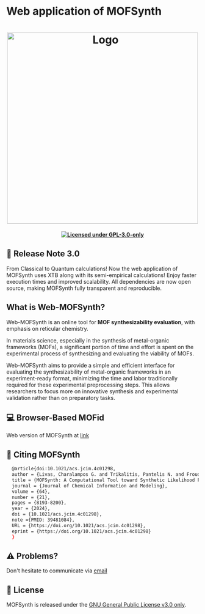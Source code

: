 # Web application of MOFSynth
<h1 align="center">
  <img alt="Logo" src="https://github.com/livaschar/mofsynth/blob/main/docs/source/images/mofsynth_logo.svg" style="width: 500px;"/>
</h1>

<h4 align="center">

[![Licensed under GPL-3.0-only](https://img.shields.io/badge/GPL--3.0--only-gold?label=License&labelColor=black)](https://spdx.org/licenses/GPL-3.0-only.html)

</h4>

## 🔔 Release Note 3.0
From Classical to Quantum calculations! Now the web application of MOFSynth uses XTB along with its semi-empirical calculations!
Enjoy faster execution times and improved scalability. All dependencies are now open source, making MOFSynth fully transparent and reproducible.

## What is Web-MOFSynth?
Web-MOFSynth is an online tool for **MOF synthesizability evaluation**, with
emphasis on reticular chemistry.

In materials science, especially in the synthesis of metal-organic frameworks (MOFs),
a significant portion of time and effort is spent on the experimental process of synthesizing
and evaluating the viability of MOFs.

Web-MOFSynth aims to provide a simple and efficient interface for evaluating
the synthesizability of metal-organic frameworks in an experiment-ready format,
minimizing the time and labor traditionally required for these experimental preprocessing steps.
This allows researchers to focus more on innovative synthesis and experimental validation
rather than on preparatory tasks.

## 💻 Browser-Based MOFid
Web version of MOFSynth at [link](https://mofsynth.website)

## 📰 Citing MOFSynth
```sh
  @article{doi:10.1021/acs.jcim.4c01298,
  author = {Livas, Charalampos G. and Trikalitis, Pantelis N. and Froudakis, George E.},
  title = {MOFSynth: A Computational Tool toward Synthetic Likelihood Predictions of MOFs},
  journal = {Journal of Chemical Information and Modeling},
  volume = {64},
  number = {21},
  pages = {8193-8200},
  year = {2024},
  doi = {10.1021/acs.jcim.4c01298},
  note ={PMID: 39481084},
  URL = {https://doi.org/10.1021/acs.jcim.4c01298},
  eprint = {https://doi.org/10.1021/acs.jcim.4c01298}
  }
```

## :warning: Problems?
Don't hesitate to communicate via [email](mailto:chemp1167@edu.chemistry.uoc.gr)

## 📑 License
MOFSynth is released under the [GNU General Public License v3.0 only](https://spdx.org/licenses/GPL-3.0-only.html).


